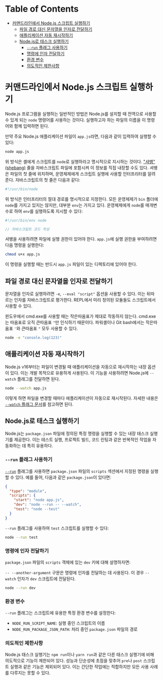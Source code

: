 # Table of Contents

- [커맨드라인에서 Node.js 스크립트 실행하기](#커맨드라인에서-nodejs-스크립트-실행하기)
  - [파일 경로 대신 문자열을 인자로 전달하기](#파일-경로-대신-문자열을-인자로-전달하기)
  - [애플리케이션 자동 재시작하기](#애플리케이션-자동-재시작하기)
  - [Node.js로 태스크 실행하기](#nodejs로-태스크-실행하기)
    - [`--run` 플래그 사용하기](#--run-플래그-사용하기)
    - [명령에 인자 전달하기](#명령에-인자-전달하기)
    - [환경 변수](#환경-변수)
    - [의도적인 제한사항](#의도적인-제한사항)

# 커맨드라인에서 Node.js 스크립트 실행하기

Node.js 프로그램을 실행하는 일반적인 방법은 Node.js를 설치할 때 전역으로 사용할 수 있게 되는 `node` 명령어를 사용하는 것이다. 실행하고자 하는 파일의 이름을 이 명령어와 함께 입력하면 된다.

만약 주요 Node.js 애플리케이션 파일이 `app.js`라면, 다음과 같이 입력하여 실행할 수 있다:

```bash
node app.js
```

위 방식은 셸에게 스크립트를 `node`로 실행하라고 명시적으로 지시하는 것이다. ["셔뱅"(shebang)](<https://en.wikipedia.org/wiki/Shebang_(Unix)>) 줄을 자바스크립트 파일에 포함시켜 이 정보를 직접 내장할 수도 있다. 셔뱅은 파일의 첫 줄에 위치하며, 운영체제에게 스크립트 실행에 사용할 인터프리터를 알려준다. 자바스크립트의 첫 줄은 다음과 같다:

```js
#!/usr/bin/node
```

위 방식은 인터프리터의 절대 경로를 명시적으로 지정한다. 모든 운영체제가 `bin` 폴더에 `node`를 가지고 있지는 않지만, 대부분 `env`는 가지고 있다. 운영체제에게 `node`를 매개변수로 하여 `env`를 실행하도록 지시할 수 있다:

```js
#!/usr/bin/env node

// 자바스크립트 코드 작성
```

셔뱅을 사용하려면 파일에 실행 권한이 있어야 한다. `app.js`에 실행 권한을 부여하려면 다음 명령을 실행한다:

```bash
chmod u+x app.js
```

이 명령을 실행할 때는 반드시 `app.js` 파일이 있는 디렉토리에 있어야 한다.

## 파일 경로 대신 문자열을 인자로 전달하기

문자열을 인자로 실행하려면 `-e`, `--eval "script"` 옵션을 사용할 수 있다. 이는 뒤따르는 인자를 자바스크립트로 평가한다. REPL에서 미리 정의된 모듈들도 스크립트에서 사용할 수 있다.

윈도우에서 cmd.exe를 사용할 때는 작은따옴표가 제대로 작동하지 않는다. cmd.exe는 따옴표로 오직 큰따옴표 `"`만 인식하기 때문이다. 파워셸이나 Git bash에서는 작은따옴표 `'`와 큰따옴표 `"` 모두 사용할 수 있다.

```bash
node -e "console.log(123)"
```

## 애플리케이션 자동 재시작하기

Node.js v16부터는 파일이 변경될 때 애플리케이션을 자동으로 재시작하는 내장 옵션이 있다. 이는 개발 목적으로 유용하게 사용된다.
이 기능을 사용하려면 Node.js에 `--watch` 플래그를 전달하면 된다.

```bash
node --watch app.js
```

이렇게 하면 파일을 변경할 때마다 애플리케이션이 자동으로 재시작된다.
자세한 내용은 [`--watch` 플래그 문서](https://nodejs.org/docs/latest-v22.x/api/cli.html#--watch)를 참고하면 된다.

## Node.js로 태스크 실행하기

Node.js는 `package.json` 파일에 정의된 특정 명령을 실행할 수 있는 내장 태스크 실행기를 제공한다. 이는 테스트 실행, 프로젝트 빌드, 코드 린팅과 같은 반복적인 작업을 자동화하는 데 특히 유용하다.

### `--run` 플래그 사용하기

[`--run`](https://nodejs.org/docs/latest-v22.x/api/cli.html#--run) 플래그를 사용하면 `package.json` 파일의 `scripts` 섹션에서 지정된 명령을 실행할 수 있다. 예를 들어, 다음과 같은 `package.json`이 있다면:

```json
{
  "type": "module",
  "scripts": {
    "start": "node app.js",
    "dev": "node --run -- --watch",
    "test": "node --test"
  }
}
```

`--run` 플래그를 사용하여 `test` 스크립트를 실행할 수 있다:

```bash
node --run test
```

### 명령에 인자 전달하기

`package.json` 파일의 `scripts` 객체에 있는 `dev` 키에 대해 설명하자면:

`-- --another-argument` 구문은 명령에 인자를 전달하는 데 사용된다. 이 경우 `--watch` 인자가 `dev` 스크립트에 전달된다.

```bash
node --run dev
```

### 환경 변수

`--run` 플래그는 스크립트에 유용한 특정 환경 변수를 설정한다:

- `NODE_RUN_SCRIPT_NAME`: 실행 중인 스크립트의 이름
- `NODE_RUN_PACKAGE_JSON_PATH`: 처리 중인 `package.json` 파일의 경로

### 의도적인 제한사항

Node.js 태스크 실행기는 `npm run`이나 `yarn run`과 같은 다른 태스크 실행기에 비해 의도적으로 기능이 제한되어 있다. 성능과 단순성에 초점을 맞추어 `pre`나 `post` 스크립트 실행과 같은 기능은 제외되어 있다. 이는 간단한 작업에는 적합하지만 모든 사용 사례를 다루지는 못할 수 있다.